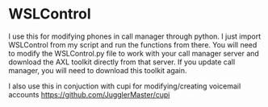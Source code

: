 # WSLControl

I use this for modifying phones in call manager through python. I just import WSLControl from my script and run the functions from there. You will need to modify the WSLControl.py file to work with your call manager server and download the AXL toolkit directly from that server. If you update call manager, you will need to download this toolkit again. 

I also use this in conjuction with cupi for modifying/creating voicemail accounts
https://github.com/JugglerMaster/cupi
